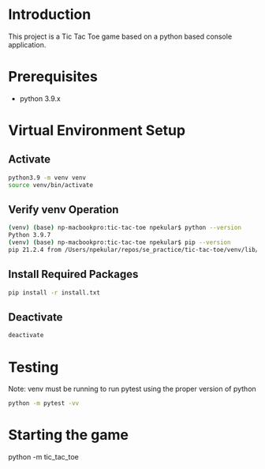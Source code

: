 # Introduction
This project is a Tic Tac Toe game based on a python based console application.

# Prerequisites
* python 3.9.x

# Virtual Environment Setup
## Activate
```bash
python3.9 -m venv venv
source venv/bin/activate
```
## Verify venv Operation
```bash
(venv) (base) np-macbookpro:tic-tac-toe npekular$ python --version
Python 3.9.7
(venv) (base) np-macbookpro:tic-tac-toe npekular$ pip --version
pip 21.2.4 from /Users/npekular/repos/se_practice/tic-tac-toe/venv/lib/python3.9/site-packages/pip (python 3.9)
```

## Install Required Packages
```bash
pip install -r install.txt
```

## Deactivate
```bash
deactivate
```

# Testing
Note: venv must be running to run pytest using the proper version of python
```bash
python -m pytest -vv
```

# Starting the game
python -m tic_tac_toe
